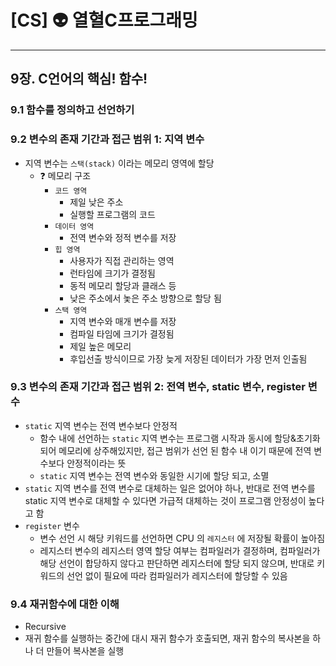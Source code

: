 # [CS] 👽 열혈C프로그래밍

---

## 9장. C언어의 핵심! 함수!

### 9.1 함수를 정의하고 선언하기

### 9.2 변수의 존재 기간과 접근 범위 1: 지역 변수

- 지역 변수는 `스택(stack)` 이라는 메모리 영역에 할당
    - ❓ 메모리 구조
        - `코드 영역`
            - 제일 낮은 주소
            - 실행할 프로그램의 코드
        - `데이터 영역`
            - 전역 변수와 정적 변수를 저장
        - `힙 영역`
            - 사용자가 직접 관리하는 영역
            - 런타임에 크기가 결정됨
            - 동적 메모리 할당과 클래스 등
            - 낮은 주소에서 놏은 주소 방향으로 할당 됨
        - `스택 영역`
            - 지역 변수와 매개 변수를 저장
            - 컴파일 타임에 크기가 결정됨
            - 제일 높은 메모리
            - 후입선출 방식이므로 가장 늦게 저장된 데이터가 가장 먼저 인출됨

### 9.3 변수의 존재 기간과 접근 범위 2: 전역 변수, static 변수, register 변수

- `static` 지역 변수는 전역 변수보다 안정적
    - 함수 내에 선언하는 `static` 지역 변수는 프로그램 시작과 동시에 할당&초기화 되어 메모리에 상주해있지만, 접근 범위가 선언 된 함수 내 이기 때문에 전역 변수보다 안정적이라는 뜻
    - `static` 지역 변수는 전역 변수와 동일한 시기에 할당 되고, 소멸
- `static` 지역 변수를 전역 변수로 대체하는 일은 없어야 하나, 반대로 전역 변수를 static 지역 변수로 대체할 수 있다면 가급적 대체하는 것이 프로그램 안정성이 높다고 함
- `register` 변수
    - 변수 선언 시 해당 키워드를 선언하면 CPU 의 `레지스터` 에 저장될 확률이 높아짐
    - 레지스터 변수의 레지스터 영역 할당 여부는 컴파일러가 결정하며, 컴파일러가 해당 선언이 합당하지 않다고 판단하면 레지스터에 할당 되지 않으며, 반대로 키워드의 선언 없이 필요에 따라 컴파일러가 레지스터에 할당할 수 있음

### 9.4 재귀함수에 대한 이해

- Recursive
- 재귀 함수를 실행하는 중간에 대시 재귀 함수가 호출되면, 재귀 함수의 복사본을 하나 더 만들어 복사본을 실행